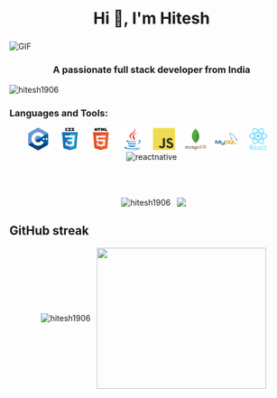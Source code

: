 <h1 align="center">Hi 👋, I'm Hitesh</h1>

<div>
  <img align="middle" alt="GIF" src="https://readme-typing-svg.herokuapp.com?color=%2317EAFF&lines=I+am+a+Web+Developer.;I+am+an+Android+Developer.;"/>
</div>

<h3 align="center">A passionate full stack developer from India</h3>

<p align="left"> 
  <img src="https://komarev.com/ghpvc/?username=hitesh1906&label=Profile%20views&color=0e75b6&style=flat" alt="hitesh1906" /> 
</p>

<p align="left">
</p>

<div>
  <h3 align="left">Languages and Tools:</h3>

  <p align="center"> 
    <img src="https://raw.githubusercontent.com/devicons/devicon/master/icons/cplusplus/cplusplus-original.svg" alt="cplusplus" width="40" height="40"/> 
     &nbsp;&nbsp;
    <img src="https://raw.githubusercontent.com/devicons/devicon/master/icons/css3/css3-original-wordmark.svg" alt="css3" width="40" height="40"/>
    &nbsp;&nbsp;
    <img src="https://raw.githubusercontent.com/devicons/devicon/master/icons/html5/html5-original-wordmark.svg" alt="html5" width="40" height="40"/> 
    &nbsp;&nbsp;
    <img src="https://raw.githubusercontent.com/devicons/devicon/master/icons/java/java-original.svg" alt="java" width="40" height="40"/> 
    &nbsp;&nbsp;
    <img src="https://raw.githubusercontent.com/devicons/devicon/master/icons/javascript/javascript-original.svg" alt="javascript" width="40" height="40"/> 
    &nbsp;&nbsp;
    <img src="https://raw.githubusercontent.com/devicons/devicon/master/icons/mongodb/mongodb-original-wordmark.svg" alt="mongodb" width="40" height="40"/> 
    &nbsp;&nbsp;
    <img src="https://raw.githubusercontent.com/devicons/devicon/master/icons/mysql/mysql-original-wordmark.svg" alt="mysql" width="40" height="40"/> 
    &nbsp;&nbsp;
    <img src="https://raw.githubusercontent.com/devicons/devicon/master/icons/react/react-original-wordmark.svg" alt="react" width="40" height="40"/> 
    &nbsp;&nbsp;
    <img src="https://reactnative.dev/img/header_logo.svg" alt="reactnative" width="40" height="40"/> 
  </p>
</div>

<br/>
<br/>

<p align="left">
</p>

<div>
  <p align="center">
    &nbsp;
      <img align="center" src="https://github-readme-stats.vercel.app/api?username=hitesh1906&show_icons=true&locale=en&theme=react" alt="hitesh1906" />
    &nbsp;
      <img align="center" src="https://github-readme-stats.vercel.app/api/top-langs/?username=hitesh1906&show_icons=true&theme=react&langs_count=10" />
  </p>
</div>

<div>
    <h2>GitHub streak </h2>
  <p align="center">
    &nbsp;
      <img align="center" src="https://github-readme-streak-stats.herokuapp.com/?user=hitesh1906&theme=react" alt="hitesh1906" />
    &nbsp;
      <img align="center" src="https://user-images.githubusercontent.com/72120258/137962380-980d4e30-0a6c-4e17-b1c4-6fd0f41576c5.gif" width="300" height="250" />
  </p>
</div>
